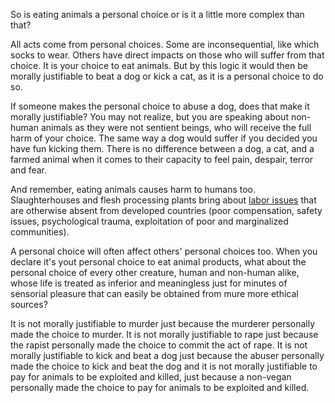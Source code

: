 So is eating animals a personal choice or is it a little more complex than that? 

All acts come from personal choices. Some are inconsequential, like which socks to wear. Others have direct impacts on those who will suffer from that choice. It is your choice to eat animals. But by this logic it would then be morally justifiable to beat a dog or kick a cat, as it is a personal choice to do so. 

If someone makes the personal choice to abuse a dog, does that make it morally justifiable? You may not realize, but you are speaking about non-human animals as they were not sentient beings, who will receive the full harm of your choice. The same way a dog would suffer if you decided you have fun kicking them. There is no difference between a dog, a cat, and a farmed animal when it comes to their capacity to feel pain, despair, terror and fear.

And remember, eating animals causes harm to humans too. Slaughterhouses and flesh processing plants bring about <a href="https://foodispower.org/human-labor-slavery/slaughterhouse-workers/">labor issues</a> that are otherwise absent from developed countries (poor compensation, safety issues, psychological trauma, exploitation of poor and marginalized communities).

A personal choice will often affect others' personal choices too. When you declare it's yout personal choice to eat animal products, what about the personal choice of every other creature, human and non-human alike, whose life is treated as inferior and meaningless just  for minutes of sensorial pleasure that can easily be obtained from mure more ethical sources? 

It is not morally justifiable to murder just because the murderer personally made the choice to murder. It is not morally justifiable to rape just because the rapist personally made the choice to commit the act of rape. It is not morally justifiable to kick and beat a dog just because the abuser personally made the choice to kick and beat the dog and it is not morally justifiable to pay for animals to be exploited and killed, just because a non-vegan personally made the choice to pay for animals to be exploited and killed.
